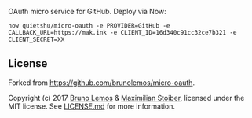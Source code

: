 OAuth micro service for GitHub. Deploy via Now: 
```
now quietshu/micro-oauth -e PROVIDER=GitHub -e CALLBACK_URL=https://mak.ink -e CLIENT_ID=16d340c91cc32ce7b321 -e CLIENT_SECRET=XX
```

## License

Forked from https://github.com/brunolemos/micro-oauth.

Copyright (c) 2017 [Bruno Lemos](https://twitter.com/brunolemos) & [Maximilian Stoiber](https://twitter.com/mxstbr), licensed under the MIT license.
See [LICENSE.md](LICENSE.md) for more information.
